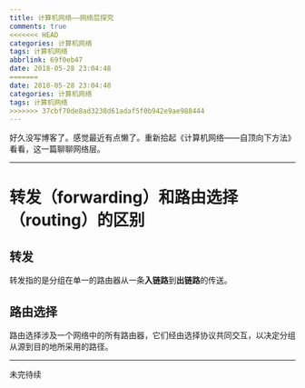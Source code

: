 ```yaml
---
title: 计算机网络——网络层探究
comments: true
<<<<<<< HEAD
categories: 计算机网络
tags: 计算机网络
abbrlink: 69f0eb47
date: 2018-05-28 23:04:48
=======
date: 2018-05-28 23:04:48
categories: 计算机网络
tags: 计算机网络
>>>>>>> 37cbf70de8ad3238d61adaf5f0b942e9ae988444
---
```


好久没写博客了。感觉最近有点懒了。重新拾起《计算机网络——自顶向下方法》看看，这一篇聊聊网络层。

---


# 转发（forwarding）和路由选择（routing）的区别

## 转发

转发指的是分组在单一的路由器从一条**入链路**到**出链路**的传送。

## 路由选择

路由选择涉及一个网络中的所有路由器，它们经由选择协议共同交互，以决定分组从源到目的地所采用的路径。

---

未完待续
